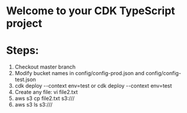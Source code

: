 # Welcome to your CDK TypeScript project

# Steps:
1. Checkout master branch
2. Modify bucket names in config/config-prod.json and config/config-test.json
3. cdk deploy --context env=test or cdk deploy --context env=test
4. Create any file: vi file2.txt
5. aws s3 cp file2.txt s3://<sourcebucket>/
6. aws s3 ls s3://<destinationbucket>/
